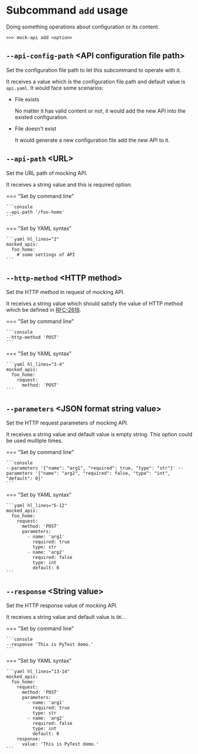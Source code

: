 # Subcommand ``add`` usage

Doing something operations about configuration or its content.

```console
>>> mock-api add <option>
```


## ``--api-config-path`` <API configuration file path\>

Set the configuration file path to let this subcommand to operate with it.

It receives a value which is the configuration file path and default value is ``api.yaml``. It would face some scenarios:

* File exists

    No matter it has valid content or not, it would add the new API into the existed configuration.

* File doesn't exist

    It would generate a new configuration file add the new API to it.


## ``--api-path`` <URL\>

Set the URL path of mocking API.

It receives a string value and this is required option.

=== "Set by command line"
    
    ```console
    --api-path '/foo-home'
    ```

=== "Set by YAML syntax"
    
    ```yaml hl_lines="2"
    mocked_apis:
      foo_home:
        # some settings of API
    ```


## ``--http-method`` <HTTP method\>

Set the HTTP method in request of mocking API.

It receives a string value which should satisfy the value of HTTP method which be defined in [RFC-2616](https://datatracker.ietf.org/doc/html/rfc2616#section-5.1.1).

=== "Set by command line"
    
    ```console
    --http-method 'POST'
    ```

=== "Set by YAML syntax"
    
    ```yaml hl_lines="3-4"
    mocked_apis:
      foo_home:
        request:
          method: 'POST'
    ```


## ``--parameters`` <JSON format string value\>

Set the HTTP request parameters of mocking API.

It receives a string value and default value is empty string. This option could be used multiple times.

=== "Set by command line"
    
    ```console
    --parameters '{"name": "arg1", "required": true, "type": "str"}' --parameters '{"name": "arg2", "required": false, "type": "int", "default": 0}'
    ```

=== "Set by YAML syntax"
    
    ```yaml hl_lines="5-12"
    mocked_apis:
      foo_home:
        request:
          method: 'POST'
          parameters:
            - name: 'arg1'
              required: true
              type: str
            - name: 'arg2'
              required: false
              type: int
              default: 0
    ```


## ``--response`` <String value\>

Set the HTTP response value of mocking API.

It receives a string value and default value is ``OK.``.

=== "Set by command line"
    
    ```console
    --response 'This is PyTest demo.'
    ```

=== "Set by YAML syntax"
    
    ```yaml hl_lines="13-14"
    mocked_apis:
      foo_home:
        request:
          method: 'POST'
          parameters:
            - name: 'arg1'
              required: true
              type: str
            - name: 'arg2'
              required: false
              type: int
              default: 0
        response:
          value: 'This is PyTest demo.'
    ```
